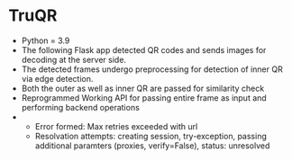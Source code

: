# TruQR
- Python = 3.9
- The following Flask app detected QR codes and sends images for decoding at the server side.
- The detected frames undergo preprocessing for detection of inner QR via edge detection.
- Both the outer as well as inner QR are passed for similarity check
- Reprogrammed Working API for passing entire frame as input and performing backend operations
- - Error formed:  Max retries exceeded with url
  - Resolvation attempts: creating session, try-exception, passing additional paramters (proxies, verify=False), status: unresolved
